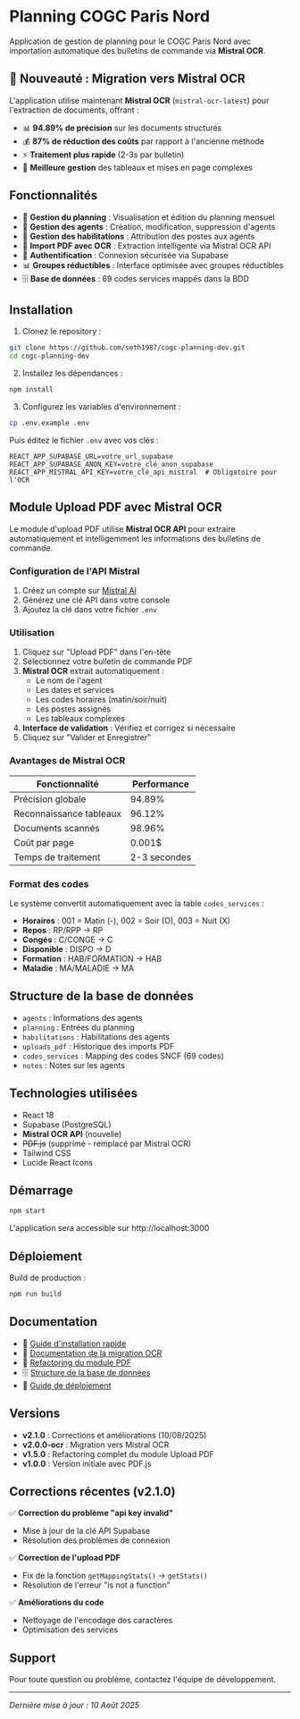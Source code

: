 # Planning COGC Paris Nord

Application de gestion de planning pour le COGC Paris Nord avec importation automatique des bulletins de commande via **Mistral OCR**.

## 🚀 Nouveauté : Migration vers Mistral OCR

L'application utilise maintenant **Mistral OCR** (`mistral-ocr-latest`) pour l'extraction de documents, offrant :
- 📊 **94.89% de précision** sur les documents structurés
- 💰 **87% de réduction des coûts** par rapport à l'ancienne méthode
- ⚡ **Traitement plus rapide** (2-3s par bulletin)
- 🎯 **Meilleure gestion** des tableaux et mises en page complexes

## Fonctionnalités

- 📅 **Gestion du planning** : Visualisation et édition du planning mensuel
- 👥 **Gestion des agents** : Création, modification, suppression d'agents
- 🎯 **Gestion des habilitations** : Attribution des postes aux agents
- 📄 **Import PDF avec OCR** : Extraction intelligente via Mistral OCR API
- 🔐 **Authentification** : Connexion sécurisée via Supabase
- 📊 **Groupes réductibles** : Interface optimisée avec groupes réductibles
- 🗄️ **Base de données** : 69 codes services mappés dans la BDD

## Installation

1. Clonez le repository :
```bash
git clone https://github.com/seth1987/cogc-planning-dev.git
cd cogc-planning-dev
```

2. Installez les dépendances :
```bash
npm install
```

3. Configurez les variables d'environnement :
```bash
cp .env.example .env
```

Puis éditez le fichier `.env` avec vos clés :
```
REACT_APP_SUPABASE_URL=votre_url_supabase
REACT_APP_SUPABASE_ANON_KEY=votre_clé_anon_supabase
REACT_APP_MISTRAL_API_KEY=votre_clé_api_mistral  # Obligatoire pour l'OCR
```

## Module Upload PDF avec Mistral OCR

Le module d'upload PDF utilise **Mistral OCR API** pour extraire automatiquement et intelligemment les informations des bulletins de commande.

### Configuration de l'API Mistral

1. Créez un compte sur [Mistral AI](https://console.mistral.ai/)
2. Générez une clé API dans votre console
3. Ajoutez la clé dans votre fichier `.env`

### Utilisation

1. Cliquez sur "Upload PDF" dans l'en-tête
2. Sélectionnez votre bulletin de commande PDF
3. **Mistral OCR** extrait automatiquement :
   - Le nom de l'agent
   - Les dates et services
   - Les codes horaires (matin/soir/nuit)
   - Les postes assignés
   - Les tableaux complexes
4. **Interface de validation** : Vérifiez et corrigez si nécessaire
5. Cliquez sur "Valider et Enregistrer"

### Avantages de Mistral OCR

| Fonctionnalité | Performance |
|----------------|-------------|
| Précision globale | 94.89% |
| Reconnaissance tableaux | 96.12% |
| Documents scannés | 98.96% |
| Coût par page | 0.001$ |
| Temps de traitement | 2-3 secondes |

### Format des codes

Le système convertit automatiquement avec la table `codes_services` :
- **Horaires** : 001 = Matin (-), 002 = Soir (O), 003 = Nuit (X)
- **Repos** : RP/RPP → RP
- **Congés** : C/CONGE → C
- **Disponible** : DISPO → D
- **Formation** : HAB/FORMATION → HAB
- **Maladie** : MA/MALADIE → MA

## Structure de la base de données

- `agents` : Informations des agents
- `planning` : Entrées du planning
- `habilitations` : Habilitations des agents
- `uploads_pdf` : Historique des imports PDF
- `codes_services` : Mapping des codes SNCF (69 codes)
- `notes` : Notes sur les agents

## Technologies utilisées

- React 18
- Supabase (PostgreSQL)
- **Mistral OCR API** (nouvelle)
- ~~PDF.js~~ (supprimé - remplacé par Mistral OCR)
- Tailwind CSS
- Lucide React Icons

## Démarrage

```bash
npm start
```

L'application sera accessible sur http://localhost:3000

## Déploiement

Build de production :
```bash
npm run build
```

## Documentation

- 📝 [Guide d'installation rapide](INSTALLATION_RAPIDE.md)
- 🚀 [Documentation de la migration OCR](MIGRATION_MISTRAL_OCR.md)
- 📄 [Refactoring du module PDF](REFACTORING_UPLOAD_PDF.md)
- 🗄️ [Structure de la base de données](DATABASE.md)
- 🚀 [Guide de déploiement](DEPLOYMENT.md)

## Versions

- **v2.1.0** : Corrections et améliorations (10/08/2025)
- **v2.0.0-ocr** : Migration vers Mistral OCR
- **v1.5.0** : Refactoring complet du module Upload PDF
- **v1.0.0** : Version initiale avec PDF.js

## Corrections récentes (v2.1.0)

✅ **Correction du problème "api key invalid"**
- Mise à jour de la clé API Supabase
- Résolution des problèmes de connexion

✅ **Correction de l'upload PDF**
- Fix de la fonction `getMappingStats()` → `getStats()`
- Résolution de l'erreur "is not a function"

✅ **Améliorations du code**
- Nettoyage de l'encodage des caractères
- Optimisation des services

## Support

Pour toute question ou problème, contactez l'équipe de développement.

---

*Dernière mise à jour : 10 Août 2025*